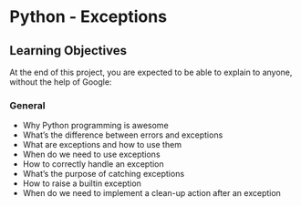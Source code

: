 # Python - Exceptions

## Learning Objectives

At the end of this project, you are expected to be able to explain to anyone, without the help of Google:
### General

- Why Python programming is awesome
- What’s the difference between errors and exceptions
- What are exceptions and how to use them
- When do we need to use exceptions
- How to correctly handle an exception
- What’s the purpose of catching exceptions
- How to raise a builtin exception
- When do we need to implement a clean-up action after an exception

